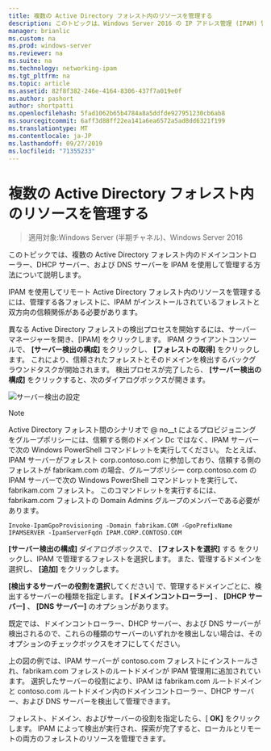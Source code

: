 ```yaml
---
title: 複数の Active Directory フォレスト内のリソースを管理する
description: このトピックは、Windows Server 2016 の IP アドレス管理 (IPAM) 管理ガイドに含まれています。
manager: brianlic
ms.custom: na
ms.prod: windows-server
ms.reviewer: na
ms.suite: na
ms.technology: networking-ipam
ms.tgt_pltfrm: na
ms.topic: article
ms.assetid: 82f8f382-246e-4164-8306-437f7a019e0f
ms.author: pashort
author: shortpatti
ms.openlocfilehash: 5fad1062b65b4784a8a5ddfde927951230cb6ab8
ms.sourcegitcommit: 6aff3d88ff22ea141a6ea6572a5ad8dd6321f199
ms.translationtype: MT
ms.contentlocale: ja-JP
ms.lasthandoff: 09/27/2019
ms.locfileid: "71355233"
---
```

# <a name="manage-resources-in-multiple-active-directory-forests"></a>複数の Active Directory フォレスト内のリソースを管理する

>適用対象:Windows Server (半期チャネル)、Windows Server 2016

このトピックでは、複数の Active Directory フォレスト内のドメインコントローラー、DHCP サーバー、および DNS サーバーを IPAM を使用して管理する方法について説明します。  
  
IPAM を使用してリモート Active Directory フォレスト内のリソースを管理するには、管理する各フォレストに、IPAM がインストールされているフォレストと双方向の信頼関係がある必要があります。  
  
異なる Active Directory フォレストの検出プロセスを開始するには、サーバーマネージャーを開き、[IPAM] をクリックします。 IPAM クライアントコンソールで、 **[サーバー検出の構成]** をクリックし、 **[フォレストの取得]** をクリックします。 これにより、信頼されたフォレストとそのドメインを検出するバックグラウンドタスクが開始されます。 検出プロセスが完了したら、 **[サーバー検出の構成]** をクリックすると、次のダイアログボックスが開きます。  
  
![サーバー検出の設定](../../media/Manage-Resources-in-Multiple-Active-Directory-Forests/ipam_serverdiscovery.jpg)  

>[!NOTE]
>Active Directory フォレスト間のシナリオで @ no__t によるプロビジョニングをグループポリシーには、信頼する側のドメイン Dc ではなく、IPAM サーバーで次の Windows PowerShell コマンドレットを実行してください。 たとえば、IPAM サーバーがフォレスト corp.contoso.com に参加しており、信頼する側のフォレストが fabrikam.com の場合、グループポリシー corp.contoso.com の IPAM サーバーで次の Windows PowerShell コマンドレットを実行して、fabrikam.com フォレスト。 このコマンドレットを実行するには、fabrikam.com フォレストの Domain Admins グループのメンバーである必要があります。

    
    Invoke-IpamGpoProvisioning -Domain fabrikam.COM -GpoPrefixName IPAMSERVER -IpamServerFqdn IPAM.CORP.CONTOSO.COM
    

**[サーバー検出の構成]** ダイアログボックスで、 **[フォレストを選択]** する をクリックし、IPAM で管理するフォレストを選択します。 また、管理するドメインを選択し、 **[追加]** をクリックします。

**[検出するサーバーの役割を選択**してください] で、管理するドメインごとに、検出するサーバーの種類を指定します。 **[ドメインコントローラー]** 、 **[DHCP サーバー]** 、 **[DNS サーバー]** のオプションがあります。

既定では、ドメインコントローラー、DHCP サーバー、および DNS サーバーが検出されるので、これらの種類のサーバーのいずれかを検出しない場合は、そのオプションのチェックボックスをオフにしてください。

上の図の例では、IPAM サーバーが contoso.com フォレストにインストールされ、fabrikam.com フォレストのルートドメインが IPAM 管理用に追加されています。 選択したサーバーの役割により、IPAM は fabrikam.com ルートドメインと contoso.com ルートドメイン内のドメインコントローラー、DHCP サーバー、および DNS サーバーを検出して管理できます。

フォレスト、ドメイン、およびサーバーの役割を指定したら、[ **OK]** をクリックします。 IPAM によって検出が実行され、探索が完了すると、ローカルとリモートの両方のフォレストのリソースを管理できます。
